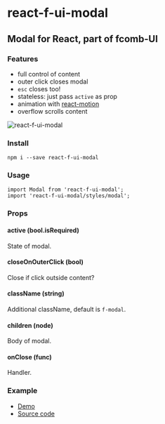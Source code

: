 # react-f-ui-modal
## Modal for React, part of fcomb-UI

### Features
* full control of content
* outer click closes modal
* `esc` closes too!
* stateless: just pass `active` as prop
* animation with [react-motion](https://github.com/chenglou/react-motion)
* overflow scrolls content

![react-f-ui-modal](http://i.imgur.com/kpM7TiY.png)

### Install

`npm i --save react-f-ui-modal`

### Usage
```
import Modal from 'react-f-ui-modal';
import 'react-f-ui-modal/styles/modal';
```

### Props
#### active (bool.isRequired)
State of modal.

#### closeOnOuterClick (bool)
Close if click outside content?

#### className (string)
Additional className, default is `f-modal`.

#### children (node)
Body of modal.

#### onClose (func)
Handler.

### Example
* [Demo](http://fcomb.github.io/react-f-ui-modal/)
* [Source code](https://github.com/fcomb/react-f-ui-modal/tree/master/example)
